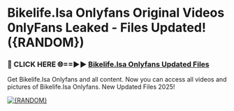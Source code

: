 # Bikelife.Isa Onlyfans Original Videos 0nlyFans Leaked - Files Updated! ({RANDOM})

<h3>🔴 CLICK HERE 🌐==►► <a href="https://betterlinks.top/A2PfLJ" rel="nofollow">Bikelife.Isa Onlyfans Updated Files</a></h3>

Get Bikelife.Isa Onlyfans and all content. Now you can access all videos and pictures of Bikelife.Isa Onlyfans. New Updated Files 2025!

[![{RANDOM}](https://i.imgur.com/ppqm5kG.gif)](https://betterlinks.top/A2PfLJ)